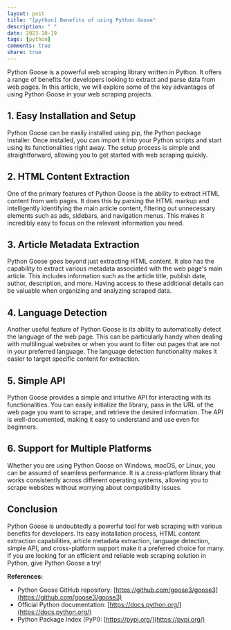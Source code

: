 ```yaml
---
layout: post
title: "[python] Benefits of using Python Goose"
description: " "
date: 2023-10-19
tags: [python]
comments: true
share: true
---
```


Python Goose is a powerful web scraping library written in Python. It offers a range of benefits for developers looking to extract and parse data from web pages. In this article, we will explore some of the key advantages of using Python Goose in your web scraping projects.

## 1. Easy Installation and Setup

Python Goose can be easily installed using pip, the Python package installer. Once installed, you can import it into your Python scripts and start using its functionalities right away. The setup process is simple and straightforward, allowing you to get started with web scraping quickly.

## 2. HTML Content Extraction

One of the primary features of Python Goose is the ability to extract HTML content from web pages. It does this by parsing the HTML markup and intelligently identifying the main article content, filtering out unnecessary elements such as ads, sidebars, and navigation menus. This makes it incredibly easy to focus on the relevant information you need.

## 3. Article Metadata Extraction

Python Goose goes beyond just extracting HTML content. It also has the capability to extract various metadata associated with the web page's main article. This includes information such as the article title, publish date, author, description, and more. Having access to these additional details can be valuable when organizing and analyzing scraped data.

## 4. Language Detection

Another useful feature of Python Goose is its ability to automatically detect the language of the web page. This can be particularly handy when dealing with multilingual websites or when you want to filter out pages that are not in your preferred language. The language detection functionality makes it easier to target specific content for extraction.

## 5. Simple API

Python Goose provides a simple and intuitive API for interacting with its functionalities. You can easily initialize the library, pass in the URL of the web page you want to scrape, and retrieve the desired information. The API is well-documented, making it easy to understand and use even for beginners.

## 6. Support for Multiple Platforms

Whether you are using Python Goose on Windows, macOS, or Linux, you can be assured of seamless performance. It is a cross-platform library that works consistently across different operating systems, allowing you to scrape websites without worrying about compatibility issues.

## Conclusion

Python Goose is undoubtedly a powerful tool for web scraping with various benefits for developers. Its easy installation process, HTML content extraction capabilities, article metadata extraction, language detection, simple API, and cross-platform support make it a preferred choice for many. If you are looking for an efficient and reliable web scraping solution in Python, give Python Goose a try!

**References:**

- Python Goose GitHub repository: [https://github.com/goose3/goose3](https://github.com/goose3/goose3)
- Official Python documentation: [https://docs.python.org/](https://docs.python.org/)
- Python Package Index (PyPI): [https://pypi.org/](https://pypi.org/)